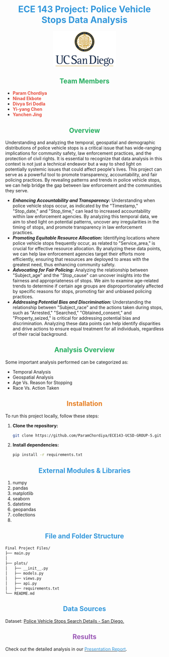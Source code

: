<div align="center">

# <span style="color: #3498db;">ECE 143 Project: Police Vehicle Stops Data Analysis</span>

<img src="UCSD-Symbol.png" alt="Data Analysis" style="width:40%;">

</div>


## <div align="center"><span style="color: #27ae60;">Team Members</span></div>
- **<span style="color: #e74c3c;">Param Chordiya</span>**
- **<span style="color: #e74c3c;">Ninad Ekbote</span>**
- **<span style="color: #e74c3c;">Divya Sri Dodla</span>**
- **<span style="color: #e74c3c;">Yi-yang Chen</span>**
- **<span style="color: #e74c3c;">Yanchen Jing</span>**

## <div align="center"><span style="color: #27ae60;">Overview</span></div>

Understanding and analyzing the temporal, geospatial and demographic distributions of police vehicle stops is a critical issue that has wide-ranging implications for community safety, law enforcement practices, and the protection of civil rights. It is essential to recognize that data analysis in this context is not just a technical endeavor but a way to shed light on potentially systemic issues that could affect people's lives. This project can serve as a powerful tool to promote transparency, accountability, and fair policing practices. By revealing patterns and trends in police vehicle stops, we can help bridge the gap between law enforcement and the communities they serve.


- ***Enhancing Accountability and Transparency:*** 
Understanding when police vehicle stops occur, as indicated by the "Timestamp," "Stop_date," and "Stop_time," can lead to increased accountability within law enforcement agencies. By analyzing this temporal
data, we aim to shed light on potential patterns, uncover any irregularities in the timing of stops, and promote transparency in law enforcement practices.
- ***Promoting Equitable Resource Allocation:***
Identifying locations where police vehicle stops frequently occur, as related to "Service_area," is crucial for effective resource allocation. By analyzing these data points, we can help law enforcement agencies target their efforts more efficiently, ensuring that resources are deployed to areas with the greatest need, thus enhancing community safety.
- ***Advocating for Fair Policing:***
Analyzing the relationship between "Subject_age" and the "Stop_cause" can uncover insights into the fairness and appropriateness of stops. We aim to examine age-related trends to determine if certain age groups are disproportionately affected by specific reasons for stops, promoting fair and unbiased policing practices.
- ***Addressing Potential Bias and Discrimination:***
Understanding the relationship between "Subject_race" and the actions taken during stops, such as "Arrested," "Searched," "Obtained_consent," and "Property_seized," is critical for addressing potential bias and discrimination. Analyzing these data points can help identify disparities and drive actions to ensure equal treatment for all individuals, regardless of their racial background.

## <div align="center"><span style="color: #27ae60;">Analysis Overview</span></div>
Some important analysis performed can be categorized as:
- Temporal Analysis
- Geospatial Analysis
- Age Vs. Reason for Stopping
- Race Vs. Action Taken

## <div align="center"><span style="color: #e67e22;">Installation</span></div>

To run this project locally, follow these steps:

1. **Clone the repository:**

    ```bash
    git clone https://github.com/ParamChordiya/ECE143-UCSD-GROUP-5.git
    ```

2. **Install dependencies:**

    ```bash
    pip install -r requirements.txt
    ```

## <div align="center"><span style="color: #3498db;">External Modules & Libraries</span></div>
1. numpy
2. pandas
3. matplotlib
4. seaborn
5. datetime
6. geopandas
7. collections
8. 

## <div align="center"><span style="color: #3498db;">File and Folder Structure</span></div>

```text
Final Project Files/
├── main.py
│
├── plots/
│   ├── __init__.py
│   ├── models.py
│   ├── views.py
│   ├── api.py
│   ├── requirements.txt
└── README.md  
```

## <div align="center"><span style="color: #3498db;">Data Sources</span></div>

Dataset: [Police Vehicle Stops Search Details - San Diego.](https://data.sandiego.gov/datasets/police-vehicle-stops-search-details/)

## <div align="center"><span style="color: #9b59b6;">Results</span></div>

Check out the detailed analysis in our [<span style="color: #3498db;">Presentation Report</span>](reports/analysis_report.pdf).
